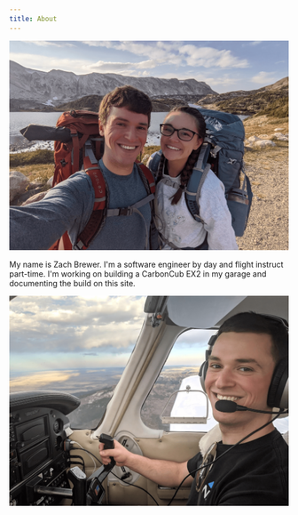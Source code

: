 ```yaml
---
title: About
---
```


![Desktop View](/assets/img/about/hiking.png)

My name is Zach Brewer. I'm a software engineer by day and flight instruct part-time. I'm working on building a CarbonCub EX2 in my garage and documenting the build on this site.

![Desktop View](/assets/img/about/flying.png)